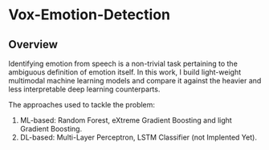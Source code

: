 # Vox-Emotion-Detection

## Overview
Identifying emotion from speech is a non-trivial task pertaining to the ambiguous definition of emotion itself. In this work, I build light-weight multimodal machine learning models and compare it against the heavier and less interpretable deep learning counterparts. 

The approaches used to tackle the problem:

1. ML-based: Random Forest, eXtreme Gradient Boosting and light Gradient Boosting.
2. DL-based: Multi-Layer Perceptron, LSTM Classifier (not Implented Yet).
